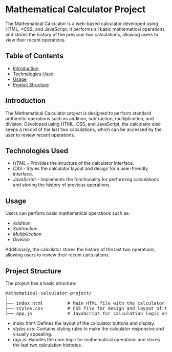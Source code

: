 # Mathematical Calculator Project

The Mathematical Calculator is a web-based calculator developed using HTML, *CSS, and JavaScript. It performs all basic mathematical operations and stores the history of the previous two calculations, allowing users to view their recent operations.

## Table of Contents

- [Introduction](#introduction)
- [Technologies Used](#technologies-used)
- [Usage](#usage)
- [Project Structure](#project-structure)

## Introduction

The Mathematical Calculator project is designed to perform standard arithmetic operations such as addition, subtraction, multiplication, and division. Developed using HTML, CSS, and JavaScript, the calculator also keeps a record of the last two calculations, which can be accessed by the user to review recent operations.

## Technologies Used

- *HTML* - Provides the structure of the calculator interface.
- *CSS* - Styles the calculator layout and design for a user-friendly interface.
- *JavaScript* - Implements the functionality for performing calculations and storing the history of previous operations.
  
## Usage

Users can perform basic mathematical operations such as:
- *Addition*
- *Subtraction* 
- *Multiplication*
- *Division*

Additionally, the calculator stores the history of the last two operations, allowing users to review their recent calculations.
  
## Project Structure

The project has a basic structure:

<Pre>
mathematical-calculator-project/
│
├── index.html         # Main HTML file with the calculator structure
├── styles.css         # CSS file for design and layout of the calculator
├── app.js             # JavaScript for calculation logic and history tracking
</Pre>

- *index.html*: Defines the layout of the calculator buttons and display.
- *styles.css*: Contains styling rules to make the calculator responsive and visually appealing.
- *app.js*: Handles the core logic for mathematical operations and stores the last two calculation histories.
